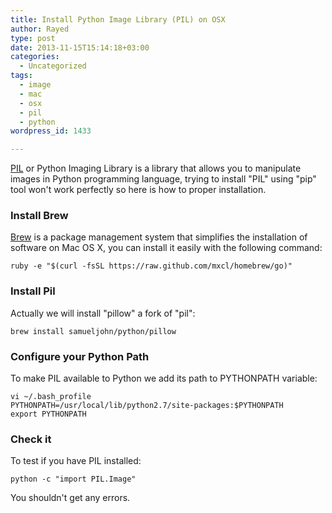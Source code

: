 ```yaml
---
title: Install Python Image Library (PIL) on OSX
author: Rayed
type: post
date: 2013-11-15T15:14:18+03:00
categories:
  - Uncategorized
tags:
  - image
  - mac
  - osx
  - pil
  - python
wordpress_id: 1433

---
```


<a href="http://en.wikipedia.org/wiki/Python_Imaging_Library">PIL</a> or Python Imaging Library is a library that allows you to manipulate images in Python programming language, trying to install "PIL" using "pip" tool won't work perfectly so here is how to proper installation.<!--more-->

### Install Brew

<a href="http://brew.sh/">Brew</a> is a package management system that simplifies the installation of software on Mac OS X, you can install it easily with the following command:

    ruby -e "$(curl -fsSL https://raw.github.com/mxcl/homebrew/go)"

### Install Pil

Actually we will install "pillow" a fork of "pil":

    brew install samueljohn/python/pillow

### Configure your Python Path

To make PIL available to Python we add its path to PYTHONPATH variable:

    vi ~/.bash_profile
    PYTHONPATH=/usr/local/lib/python2.7/site-packages:$PYTHONPATH
    export PYTHONPATH

### Check it

To test if you have PIL installed:

    python -c "import PIL.Image"

You shouldn't get any errors.
